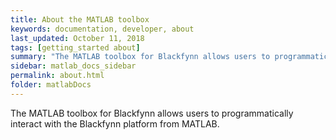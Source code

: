 ```yaml
---
title: About the MATLAB toolbox
keywords: documentation, developer, about
last_updated: October 11, 2018
tags: [getting_started about]
summary: "The MATLAB toolbox for Blackfynn allows users to programmatically interact with the Blackfynn platform from MATLAB."
sidebar: matlab_docs_sidebar
permalink: about.html
folder: matlabDocs
---
```


The MATLAB toolbox for Blackfynn allows users to programmatically interact with the Blackfynn platform from MATLAB.
